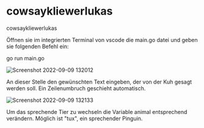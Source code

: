 # cowsaykliewerlukas
cowsaykliewerlukas

Öffnen sie im integrierten Terminal von vscode die main.go datei und geben sie folgenden Befehl ein:

go run main.go

![Screenshot 2022-09-09 132012](https://user-images.githubusercontent.com/109719816/189343048-6d4b7062-d309-49c5-9ea0-5bff3a69e429.jpg)

An dieser Stelle den gewünschten Text eingeben, der von der Kuh gesagt werden soll. Ein Zeilenumbruch geschieht automatisch. 

![Screenshot 2022-09-09 132133](https://user-images.githubusercontent.com/109719816/189343098-618ea1ec-6437-4fc4-8953-fa1358f9059e.jpg)

Um das sprechende Tier zu wechseln die Variable animal entsprechend verändern. Möglich ist "tux", ein sprechender Pinguin. 
